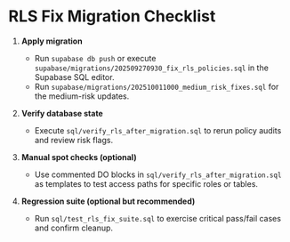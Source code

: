 <!-- CHECKLIST.md -->
# RLS Fix Migration Checklist

1. **Apply migration**
   - Run `supabase db push` or execute `supabase/migrations/202509270930_fix_rls_policies.sql` in the Supabase SQL editor.
   - Run `supabase/migrations/202510011000_medium_risk_fixes.sql` for the medium-risk updates.

2. **Verify database state**
   - Execute `sql/verify_rls_after_migration.sql` to rerun policy audits and review risk flags.

3. **Manual spot checks (optional)**
   - Use commented DO blocks in `sql/verify_rls_after_migration.sql` as templates to test access paths for specific roles or tables.

4. **Regression suite (optional but recommended)**
   - Run `sql/test_rls_fix_suite.sql` to exercise critical pass/fail cases and confirm cleanup.
